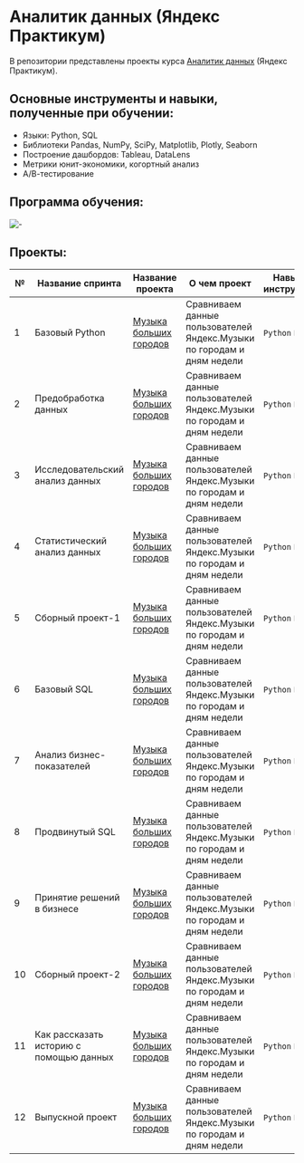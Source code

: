 # Аналитик данных (Яндекс Практикум)
В репозитории представлены проекты курса [Аналитик данных](https://practicum.yandex.ru/data-analyst/) (Яндекс Практикум).

## Основные инструменты и навыки, полученные при обучении:
- Языки: Python, SQL
- Библиотеки Pandas, NumPy, SciPy, Matplotlib, Plotly, Seaborn
- Построение дашбордов: Tableau, DataLens
- Метрики юнит-экономики, когортный анализ
- А/В-тестирование

## Программа обучения:
![-](https://github.com/user-attachments/assets/6ea462a8-5c25-4ff9-ba0b-003341e61a0f)

## Проекты:
|№ |Название cпринта                        |Название проекта                               |О чем проект                                                           |Навыки и инструменты           |  
|--|----------------------------------------|-----------------------------------------------|-----------------------------------------------------------------------|-------------------------------|
|1 |Базовый Python                          |[Музыка больших городов](big_cities_music/)    |Cравниваем данные пользователей Яндекс.Музыки по городам и дням недели |`Python` `Pandas`              |
|2 |Предобработка данных                    |[Музыка больших городов](big_cities_music/)    |Cравниваем данные пользователей Яндекс.Музыки по городам и дням недели |`Python` `Pandas`              |
|3 |Исследовательский анализ данных         |[Музыка больших городов](big_cities_music/)    |Cравниваем данные пользователей Яндекс.Музыки по городам и дням недели |`Python` `Pandas`              |
|4 |Статистический анализ данных            |[Музыка больших городов](big_cities_music/)    |Cравниваем данные пользователей Яндекс.Музыки по городам и дням недели |`Python` `Pandas`              |
|5 |Сборный проект-1                        |[Музыка больших городов](big_cities_music/)    |Cравниваем данные пользователей Яндекс.Музыки по городам и дням недели |`Python` `Pandas`              |
|6 |Базовый SQL                             |[Музыка больших городов](big_cities_music/)    |Cравниваем данные пользователей Яндекс.Музыки по городам и дням недели |`Python` `Pandas`              |
|7 |Анализ бизнес-показателей               |[Музыка больших городов](big_cities_music/)    |Cравниваем данные пользователей Яндекс.Музыки по городам и дням недели |`Python` `Pandas`              |
|8 |Продвинутый SQL                         |[Музыка больших городов](big_cities_music/)    |Cравниваем данные пользователей Яндекс.Музыки по городам и дням недели |`Python` `Pandas`              |
|9 |Принятие решений в бизнесе              |[Музыка больших городов](big_cities_music/)    |Cравниваем данные пользователей Яндекс.Музыки по городам и дням недели |`Python` `Pandas`              |
|10|Сборный проект-2                        |[Музыка больших городов](big_cities_music/)    |Cравниваем данные пользователей Яндекс.Музыки по городам и дням недели |`Python` `Pandas`              |
|11|Как рассказать историю с помощью данных |[Музыка больших городов](big_cities_music/)    |Cравниваем данные пользователей Яндекс.Музыки по городам и дням недели |`Python` `Pandas`              |
|12|Выпускной проект                        |[Музыка больших городов](big_cities_music/)    |Cравниваем данные пользователей Яндекс.Музыки по городам и дням недели |`Python` `Pandas`              |
